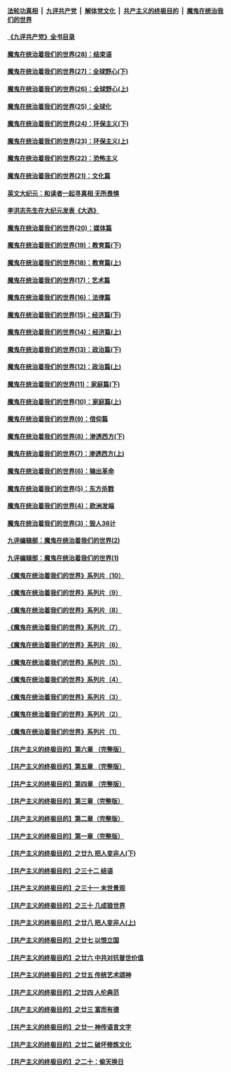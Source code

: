 ####  [法轮功真相](../../../../basic/blob/master/README.md?t=04211201) &nbsp;|&nbsp; [九评共产党](../../../../9ping.md/blob/master/README.md?t=04211201) &nbsp;|&nbsp; [解体党文化](../../../../jtdwh.md/blob/master/README.md?t=04211201)  &nbsp;|&nbsp; [共产主义的终极目的](../../../../gczydzjmd.md/blob/master/README.md?t=04211201) &nbsp;|&nbsp; [魔鬼在统治我们的世界](../../../../mgztzwmdsj.md/blob/master/README.md?t=04211201) 

#### [《九评共产党》全书目录](../pages/nsc422/n13708085.md?t=04211201) 

#### [魔鬼在统治着我们的世界(28)：结束语](../pages/nsc422/n10936246.md?t=04211201) 

#### [魔鬼在统治着我们的世界(27)：全球野心(下)](../pages/nsc422/n10928319.md?t=04211201) 

#### [魔鬼在统治着我们的世界(26)：全球野心(上)](../pages/nsc422/n10900318.md?t=04211201) 

#### [魔鬼在统治着我们的世界(25)：全球化](../pages/nsc422/n10788205.md?t=04211201) 

#### [魔鬼在统治着我们的世界(24)：环保主义(下)](../pages/nsc422/n10695307.md?t=04211201) 

#### [魔鬼在统治着我们的世界(23)：环保主义(上)](../pages/nsc422/n10688613.md?t=04211201) 

#### [魔鬼在统治着我们的世界(22)：恐怖主义](../pages/nsc422/n10614727.md?t=04211201) 

#### [魔鬼在统治着我们的世界(21)：文化篇](../pages/nsc422/n10597706.md?t=04211201) 

#### [英文大纪元：和读者一起寻真相 无所畏惧](../pages/nsc422/n12542027.md?t=04211201) 

#### [李洪志先生在大纪元发表《大选》](../pages/nsc422/n12534746.md?t=04211201) 

#### [魔鬼在统治着我们的世界(20)：媒体篇](../pages/nsc422/n10586579.md?t=04211201) 

#### [魔鬼在统治着我们的世界(19)：教育篇(下)](../pages/nsc422/n10564808.md?t=04211201) 

#### [魔鬼在统治着我们的世界(18)：教育篇(上)](../pages/nsc422/n10526970.md?t=04211201) 

#### [魔鬼在统治着我们的世界(17)：艺术篇](../pages/nsc422/n10499093.md?t=04211201) 

#### [魔鬼在统治着我们的世界(16)：法律篇](../pages/nsc422/n10485969.md?t=04211201) 

#### [魔鬼在统治着我们的世界(15)：经济篇(下)](../pages/nsc422/n10469975.md?t=04211201) 

#### [魔鬼在统治着我们的世界(14)：经济篇(上)](../pages/nsc422/n10457370.md?t=04211201) 

#### [魔鬼在统治着我们的世界(13)：政治篇(下)](../pages/nsc422/n10448270.md?t=04211201) 

#### [魔鬼在统治着我们的世界(12)：政治篇(上)](../pages/nsc422/n10444576.md?t=04211201) 

#### [魔鬼在统治着我们的世界(11)：家庭篇(下)](../pages/nsc422/n10440961.md?t=04211201) 

#### [魔鬼在统治着我们的世界(10)：家庭篇(上)](../pages/nsc422/n10435448.md?t=04211201) 

#### [魔鬼在统治着我们的世界(9)：信仰篇](../pages/nsc422/n10432159.md?t=04211201) 

#### [魔鬼在统治着我们的世界(8)：渗透西方(下)](../pages/nsc422/n10429603.md?t=04211201) 

#### [魔鬼在统治着我们的世界(7)：渗透西方(上)](../pages/nsc422/n10426013.md?t=04211201) 

#### [魔鬼在统治着我们的世界(6)：输出革命](../pages/nsc422/n10421536.md?t=04211201) 

#### [魔鬼在统治着我们的世界(5)：东方杀戮](../pages/nsc422/n10417707.md?t=04211201) 

#### [魔鬼在统治着我们的世界(4)：欧洲发端](../pages/nsc422/n10414890.md?t=04211201) 

#### [魔鬼在统治着我们的世界(3)：毁人36计](../pages/nsc422/n10411583.md?t=04211201) 

#### [九评编辑部：魔鬼在统治着我们的世界(2)](../pages/nsc422/n10410036.md?t=04211201) 

#### [九评编辑部：魔鬼在统治着我们的世界(1)](../pages/nsc422/n10406825.md?t=04211201) 

#### [《魔鬼在统治着我们的世界》系列片（10）](../pages/nsc422/n12292670.md?t=04211201) 

#### [《魔鬼在统治着我们的世界》系列片（9）](../pages/nsc422/n12290859.md?t=04211201) 

#### [《魔鬼在统治着我们的世界》系列片（8）](../pages/nsc422/n12287445.md?t=04211201) 

#### [《魔鬼在统治着我们的世界》系列片（7）](../pages/nsc422/n12283425.md?t=04211201) 

#### [《魔鬼在统治着我们的世界》系列片（6）](../pages/nsc422/n12282314.md?t=04211201) 

#### [《魔鬼在统治着我们的世界》系列片（5）](../pages/nsc422/n12281419.md?t=04211201) 

#### [《魔鬼在统治着我们的世界》系列片（4）](../pages/nsc422/n12274024.md?t=04211201) 

#### [《魔鬼在统治着我们的世界》系列片（3）](../pages/nsc422/n12271322.md?t=04211201) 

#### [《魔鬼在统治着我们的世界》系列片（2）](../pages/nsc422/n12269049.md?t=04211201) 

#### [《魔鬼在统治着我们的世界》系列片（1）](../pages/nsc422/n12267575.md?t=04211201) 

#### [【共产主义的终极目的】第六章 （完整版）](../pages/nsc422/n11428913.md?t=04211201) 

#### [【共产主义的终极目的】第五章 （完整版）](../pages/nsc422/n11428912.md?t=04211201) 

#### [【共产主义的终极目的】第四章 （完整版）](../pages/nsc422/n11428907.md?t=04211201) 

#### [【共产主义的终极目的】第三章（完整版）](../pages/nsc422/n11428848.md?t=04211201) 

#### [【共产主义的终极目的】第二章（完整版）](../pages/nsc422/n11428831.md?t=04211201) 

#### [【共产主义的终极目的】第一章（完整版）](../pages/nsc422/n11417651.md?t=04211201) 

#### [【共产主义的终极目的】之廿九 把人变非人(下)](../pages/nsc422/n11344140.md?t=04211201) 

#### [【共产主义的终极目的】之三十二 结语](../pages/nsc422/n11360535.md?t=04211201) 

#### [【共产主义的终极目的】之三十一 末世景观](../pages/nsc422/n11351129.md?t=04211201) 

#### [【共产主义的终极目的】之三十 几成狼世界](../pages/nsc422/n11348280.md?t=04211201) 

#### [【共产主义的终极目的】之廿八 把人变非人(上)](../pages/nsc422/n11340492.md?t=04211201) 

#### [【共产主义的终极目的】之廿七 以恨立国](../pages/nsc422/n11336944.md?t=04211201) 

#### [【共产主义的终极目的】之廿六 中共对抗普世价值](../pages/nsc422/n11324785.md?t=04211201) 

#### [【共产主义的终极目的】之廿五 传统艺术颂神](../pages/nsc422/n11296396.md?t=04211201) 

#### [【共产主义的终极目的】之廿四 人伦典范](../pages/nsc422/n11296397.md?t=04211201) 

#### [【共产主义的终极目的】之廿三 富而有德](../pages/nsc422/n11283598.md?t=04211201) 

#### [【共产主义的终极目的】之廿一 神传语言文字](../pages/nsc422/n11263265.md?t=04211201) 

#### [【共产主义的终极目的】之廿二 破坏修炼文化](../pages/nsc422/n11245728.md?t=04211201) 

#### [【共产主义的终极目的】之二十：偷天换日](../pages/nsc422/n11238846.md?t=04211201) 

